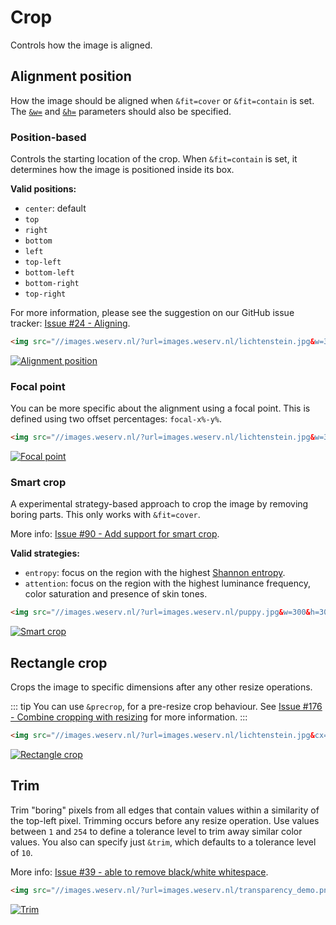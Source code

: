 # Crop

Controls how the image is aligned.

## Alignment position <Parameter text="&a="/>

How the image should be aligned when `&fit=cover` or `&fit=contain` is set. The [`&w=`](size.md#width) and [`&h=`](size.md#height)
parameters should also be specified.

### Position-based
Controls the starting location of the crop. When `&fit=contain` is set, it determines how the image is positioned inside its box.

**Valid positions:**
- `center`: default
- `top`
- `right`
- `bottom`
- `left`
- `top-left`
- `bottom-left`
- `bottom-right`
- `top-right`

For more information, please see the suggestion on our GitHub issue tracker: [Issue #24 - Aligning](https://github.com/weserv/images/issues/24).

```html
<img src="//images.weserv.nl/?url=images.weserv.nl/lichtenstein.jpg&w=300&h=300&fit=cover&a=top">
```
[![Alignment position](/static/lichtenstein.jpg?w=300&h=300&fit=cover&a=top)](/?url=images.weserv.nl/lichtenstein.jpg&w=300&h=300&fit=cover&a=top)

### Focal point
You can be more specific about the alignment using a focal point. This is defined using two offset
percentages: `focal-x%-y%`.

```html
<img src="//images.weserv.nl/?url=images.weserv.nl/lichtenstein.jpg&w=300&h=300&fit=cover&a=focal-0-20">
```
[![Focal point](/static/lichtenstein.jpg?w=300&h=300&fit=cover&a=focal-0-20)](/?url=images.weserv.nl/lichtenstein.jpg&w=300&h=300&fit=cover&a=focal-0-20)

### Smart crop
A experimental strategy-based approach to crop the image by removing boring parts. This only works
with `&fit=cover`.

More info: [Issue #90 - Add support for smart crop](https://github.com/weserv/images/issues/90).

**Valid strategies:**
- `entropy`: focus on the region with the highest [Shannon entropy](https://en.wikipedia.org/wiki/Entropy_%28information_theory%29).
- `attention`: focus on the region with the highest luminance frequency, color saturation and
  presence of skin tones.

```html
<img src="//images.weserv.nl/?url=images.weserv.nl/puppy.jpg&w=300&h=300&fit=cover&a=attention">
```
[![Smart crop](/static/puppy.jpg?w=300&h=300&fit=cover&a=attention)](/?url=images.weserv.nl/puppy.jpg&w=300&h=300&fit=cover&a=attention)

## Rectangle crop <Parameter text="&c[x,y,w,h]="/>

Crops the image to specific dimensions after any other resize operations.

::: tip
You can use `&precrop`, for a pre-resize crop behaviour.
See [Issue #176 - Combine cropping with resizing](https://github.com/weserv/images/issues/176) for more information.
:::

```html
<img src="//images.weserv.nl/?url=images.weserv.nl/lichtenstein.jpg&cx=680&cy=500&cw=300&ch=300">
```
[![Rectangle crop](/static/lichtenstein.jpg?cx=680&cy=500&cw=300&ch=300)](/?url=images.weserv.nl/lichtenstein.jpg&cx=680&cy=500&cw=300&ch=300)

## Trim <Parameter text="&trim="/>

Trim "boring" pixels from all edges that contain values within a similarity of the top-left pixel. Trimming
occurs before any resize operation. Use values between `1` and `254` to define a tolerance level to trim
away similar color values. You also can specify just `&trim`, which defaults to a tolerance level of `10`.

More info: [Issue #39 - able to remove black/white whitespace](https://github.com/weserv/images/issues/39).

```html
<img src="//images.weserv.nl/?url=images.weserv.nl/transparency_demo.png&w=300&trim=10">
```
[![Trim](/static/transparency_demo.png?w=300&trim=10)](/?url=images.weserv.nl/transparency_demo.png&w=300&trim=10)
